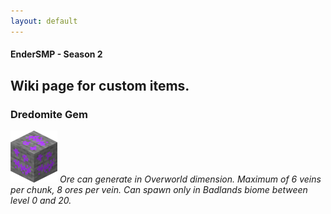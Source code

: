 ```yaml
---
layout: default
---
```


#### EnderSMP - Season 2
## Wiki page for custom items.


### Dredomite Gem

![Dredomite Ore](dredomite3dSML.png)
*Ore can generate in Overworld dimension. Maximum of  6 veins per chunk, 8 ores per vein. Can spawn only in Badlands biome between level 0 and 20.*
